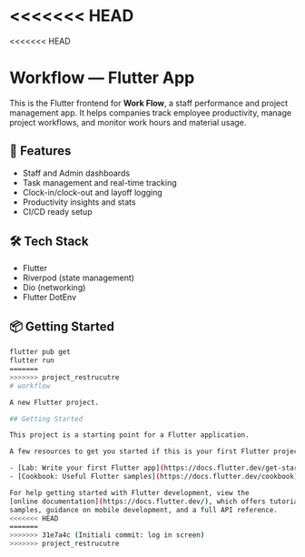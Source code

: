 <<<<<<< HEAD
=======
<<<<<<< HEAD
# Workflow — Flutter App

This is the Flutter frontend for **Work Flow**, a staff performance and project management app. It helps companies track employee productivity, manage project workflows, and monitor work hours and material usage.

## 🚀 Features
- Staff and Admin dashboards
- Task management and real-time tracking
- Clock-in/clock-out and layoff logging
- Productivity insights and stats
- CI/CD ready setup

## 🛠️ Tech Stack
- Flutter
- Riverpod (state management)
- Dio (networking)
- Flutter DotEnv

## 📦 Getting Started
```bash
flutter pub get
flutter run
=======
>>>>>>> project_restrucutre
# workflow

A new Flutter project.

## Getting Started

This project is a starting point for a Flutter application.

A few resources to get you started if this is your first Flutter project:

- [Lab: Write your first Flutter app](https://docs.flutter.dev/get-started/codelab)
- [Cookbook: Useful Flutter samples](https://docs.flutter.dev/cookbook)

For help getting started with Flutter development, view the
[online documentation](https://docs.flutter.dev/), which offers tutorials,
samples, guidance on mobile development, and a full API reference.
<<<<<<< HEAD
=======
>>>>>>> 31e7a4c (Initiali commit: log in screen)
>>>>>>> project_restrucutre
